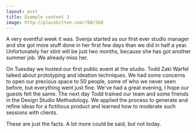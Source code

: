 ```yaml
---
layout: post
title: Example content 3
image: http://placekitten.com/768/560
---
```


A very eventful week it was.
Svenja started as our first ever studio manager and she got more stuff done in her first few days than we did in half a year. Unfortunately her stint will be just two months, because she has got another summer job. We already miss her.

On Tuesday we hosted our first public event at the studio. Todd Zaki Warfel talked about prototyping and ideation techniques. We had some concerns to open our precious space to 50 people, some of who we never seen before, but everything went just fine. We've had a great evening, I hope our guests felt the same.
The next day Todd trained our team and some friends in the Design Studio Methodology. We applied the process to generate and refine ideas for a fictitious product and learned how to moderate such sessions with clients.

These are just the facts. A lot more could be said, but not today.